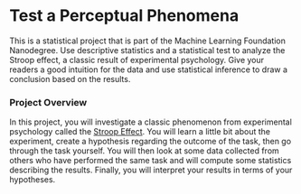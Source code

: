 <h1>Test a Perceptual Phenomena</h1>
<p>This is a statistical project that is part of the Machine Learning Foundation Nanodegree. 
Use descriptive statistics and a statistical test to analyze the Stroop effect, a classic result of experimental psychology. 
Give your readers a good intuition for the data and use statistical inference to draw a conclusion based on the results.</p>

<h3>Project Overview</h3>
<p>In this project, you will investigate a classic phenomenon from experimental psychology called the <a href="https://en.wikipedia.org/wiki/Stroop_effect">Stroop Effect</a>. 
You will learn a little bit about the experiment, create a hypothesis regarding the outcome of the task, then go through the task yourself. You will then look at some data collected from others who have performed the same task and will compute some statistics describing the results. Finally, you will interpret your results in terms of your hypotheses.</p>
